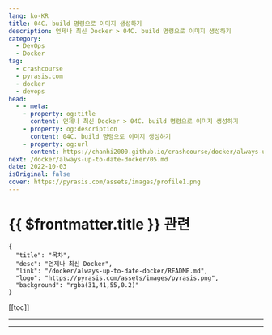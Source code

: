 ```yaml
---
lang: ko-KR
title: 04C. build 명령으로 이미지 생성하기
description: 언제나 최신 Docker > 04C. build 명령으로 이미지 생성하기
category: 
  - DevOps
  - Docker
tag: 
  - crashcourse
  - pyrasis.com
  - docker
  - devops
head:
  - - meta:
    - property: og:title
      content: 언제나 최신 Docker > 04C. build 명령으로 이미지 생성하기
    - property: og:description
      content: 04C. build 명령으로 이미지 생성하기
    - property: og:url
      content: https://chanhi2000.github.io/crashcourse/docker/always-up-to-date-docker/04C.html
next: /docker/always-up-to-date-docker/05.md
date: 2022-10-03
isOriginal: false
cover: https://pyrasis.com/assets/images/profile1.png
---
```


# {{ $frontmatter.title }} 관련

```component VPCard
{
  "title": "목차",
  "desc": "언제나 최신 Docker",
  "link": "/docker/always-up-to-date-docker/README.md",
  "logo": "https://pyrasis.com/assets/images/pyrasis.png",
  "background": "rgba(31,41,55,0.2)"
}
```

[[toc]]

---

<SiteInfo
  name="4장 - 3. build 명령으로 이미지 생성하기"
  desc="언제나 최신 Docker"
  url="https://pyrasis.com/jHLsAlwaysUpToDateDocker/Unit04/03"
  logo="https://pyrasis.com/assets/images/pyrasis.png"
  preview="https://pyrasis.com/assets/images/profile1.png"/>

<!-- TODO: 작성 -->

---

<TagLinks />
